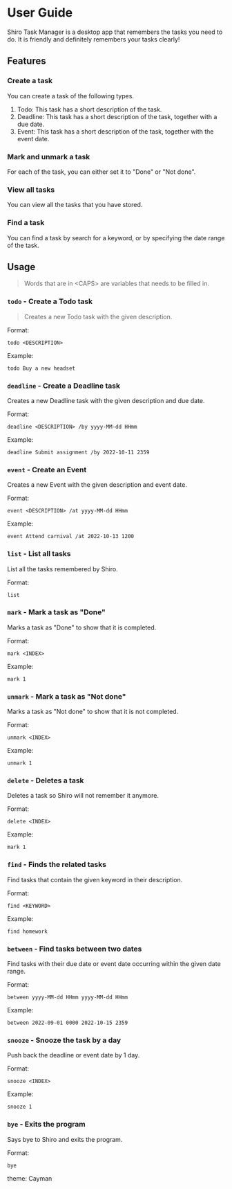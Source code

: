 # User Guide

Shiro Task Manager is a desktop app that remembers the tasks you need to do. It is friendly and definitely remembers your tasks clearly!

## Features 

### Create a task

You can create a task of the following types.

1. Todo: This task has a short description of the task.
2. Deadline: This task has a short description of the task, together with a due date.
3. Event: This task has a short description of the task, together with the event date.

### Mark and unmark a task

For each of the task, you can either set it to "Done" or "Not done".

### View all tasks

You can view all the tasks that you have stored.

### Find a task

You can find a task by search for a keyword, or by specifying the date range of the task.

## Usage

> Words that are in \<CAPS\> are variables that needs to be filled in.



### `todo` - Create a Todo task

> Creates a new Todo task with the given description.

Format: 

`todo <DESCRIPTION>`

Example:

`todo Buy a new headset`



### `deadline` - Create a Deadline task

Creates a new Deadline task with the given description and due date.

Format: 

`deadline <DESCRIPTION> /by yyyy-MM-dd HHmm`

Example:

`deadline Submit assignment /by 2022-10-11 2359`



### `event` - Create an Event

Creates a new Event with the given description and event date.

Format: 

`event <DESCRIPTION> /at yyyy-MM-dd HHmm`

Example:

`event Attend carnival /at 2022-10-13 1200`



### `list` - List all tasks

List all the tasks remembered by Shiro.

Format: 

`list`



### `mark` - Mark a task as "Done"

Marks a task as "Done" to show that it is completed.

Format: 

`mark <INDEX>`

Example:

`mark 1`



### `unmark` - Mark a task as "Not done"

Marks a task as "Not done" to show that it is not completed.

Format: 

`unmark <INDEX>`

Example:

`unmark 1`



### `delete` - Deletes a task

Deletes a task so Shiro will not remember it anymore.

Format: 

`delete <INDEX>`

Example:

`mark 1`



### `find` - Finds the related tasks

Find tasks that contain the given keyword in their description.

Format: 

`find <KEYWORD>`

Example:

`find homework`



### `between` - Find tasks between two dates

Find tasks with their due date or event date occurring within the given date range.

Format: 

`between yyyy-MM-dd HHmm yyyy-MM-dd HHmm`

Example:

`between 2022-09-01 0000 2022-10-15 2359`



### `snooze` - Snooze the task by a day

Push back the deadline or event date by 1 day.

Format: 

`snooze <INDEX>`

Example:

`snooze 1`



### `bye` - Exits the program

Says bye to Shiro and exits the program.

Format: 

`bye`



theme: Cayman
